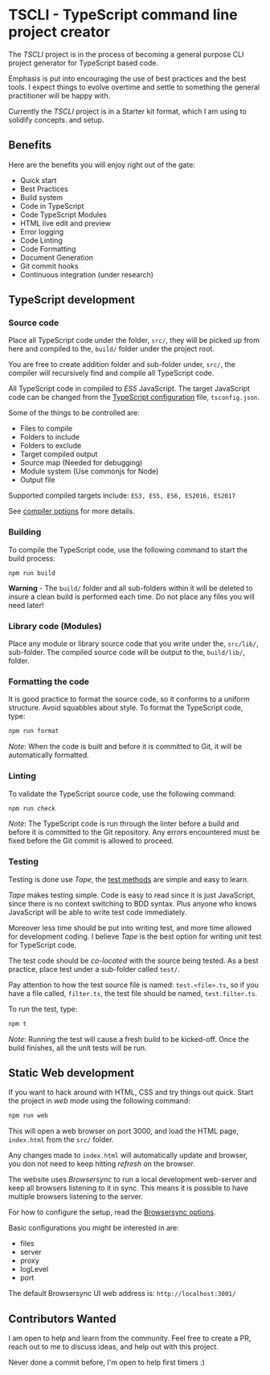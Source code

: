 # TSCLI - TypeScript command line project creator

The _TSCLI_ project is in the process of becoming a general purpose CLI project generator for TypeScript based code.

Emphasis is put into encouraging the use of best practices and the best tools. I expect things to evolve overtime and settle to something the general practitioner will be happy with.

Currently the _TSCLI_ project is in a Starter kit format, which I am using to solidify concepts. and setup.

## Benefits

Here are the benefits you will enjoy right out of the gate:

* Quick start
* Best Practices
* Build system
* Code in TypeScript
* Code TypeScript Modules
* HTML live edit and preview
* Error logging
* Code Linting
* Code Formatting
* Document Generation
* Git commit hooks
* Continuous integration (under research)

## TypeScript development

### Source code

Place all TypeScript code under the folder, `src/`, they will be picked up from here and compiled to the, `build/` folder under the project root.

You are free to create addition folder and sub-folder under, `src/`, the compiler will recursively find and compile all TypeScript code.

All TypeScript code in compiled to _ES5_ JavaScript. The target JavaScript code can be changed from the [TypeScript configuration](https://www.typescriptlang.org/docs/handbook/tsconfig-json.html) file, `tsconfig.json`.

Some of the things to be controlled are:

* Files to compile
* Folders to include
* Folders to exclude
* Target compiled output
* Source map (Needed for debugging)
* Module system (Use commonjs for Node)
* Output file

Supported compiled targets include: `ES3, ES5, ES6, ES2016, ES2017`

See [compiler options](https://www.typescriptlang.org/docs/handbook/compiler-options.html) for more details.

### Building

To compile the TypeScript code, use the following command to start the build process:

```
npm run build
```

**Warning** - The `build/` folder and all sub-folders within it will be deleted to insure a clean build is performed each time. Do not place any files you will need later!

### Library code (Modules)

Place any module or library source code that you write under the, `src/lib/`, sub-folder. The compiled source code will be output to the, `build/lib/`, folder.

### Formatting the code

It is good practice to format the source code, so it conforms to a uniform structure. Avoid squabbles about style. To format the TypeScript code, type:

```sh
npm run format
```

_Note_: When the code is built and before it is committed to Git, it will be automatically formatted.

### Linting

To validate the TypeScript source code, use the following command:

```sh
npm run check
```

_Note_: The TypeScript code is run through the linter before a build and before it is committed to the Git repository. Any errors encountered must be fixed before the Git commit is allowed to proceed.

### Testing

Testing is done use _Tape_, the [test methods](http://localhost:3001/) are simple and easy to learn.

_Tape_ makes testing simple. Code is easy to read since it is just JavaScript, since there is no context switching to BDD syntax. Plus anyone who knows JavaScript will be able to write test code immediately.

Moreover less time should be put into writing test, and more time allowed for development coding. I believe _Tape_ is the best option for writing unit test for TypeScript code.

The test code should be _co-located_ with the source being tested. As a best practice, place test under a sub-folder called `test/`.

Pay attention to how the test source file is named: `test.<file>.ts`, so if you have a file called, `filter.ts`, the test file should be named, `test.filter.ts`.

To run the test, type:

```sh
npm t
```

_Note_: Running the test will cause a fresh build to be kicked-off. Once the build finishes, all the unit tests will be run.

## Static Web development

If you want to hack around with HTML, CSS and try things out quick. Start the project in _web_ mode using the following command:

```sh
npm run web
```

This will open a web browser on port 3000, and load the HTML page, `index.html` from the `src/` folder.

Any changes made to `index.html` will automatically update and browser, you don not need to keep hitting _refresh_ on the browser.

The website uses _Browsersync_ to run a local development web-server and keep all browsers listening to it in sync. This means it is possible to have multiple browsers listening to the server.

For how to configure the setup, read the [Browsersync options](https://browsersync.io/docs/options).

Basic configurations you might be interested in are:

* files
* server
* proxy
* logLevel
* port

The default Browsersync UI web address is: `http://localhost:3001/`

## Contributors Wanted

I am open to help and learn from the community. Feel free to create a PR, reach out to me to discuss ideas, and help out with this project.

Never done a commit before, I'm open to help first timers :)

